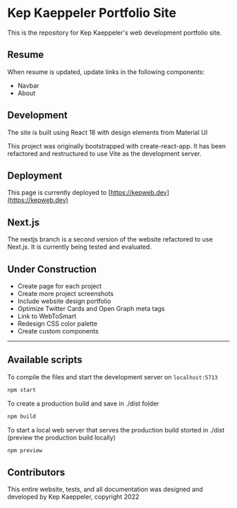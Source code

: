 # Kep Kaeppeler Portfolio Site

This is the repository for Kep Kaeppeler's web development portfolio site.

## Resume

When resume is updated, update links in the following components:

- Navbar
- About

## Development

The site is built using React 18 with design elements from Material UI

This project was originally bootstrapped with create-react-app. It has been refactored and restructured to use Vite as the development server.

## Deployment

This page is currently deployed to
[https://kepweb.dev](https://kepweb.dev)

## Next.js

The nextjs branch is a second version of the website refactored to use Next.js. It is currently being tested and evaluated.

## Under Construction

- Create page for each project
- Create more project screenshots
- Include website design portfolio
- Optimize Twitter Cards and Open Graph meta tags
- Link to WebToSmart
- Redesign CSS color palette
- Create custom components

---

## Available scripts

To compile the files and start the development server on `localhost:5713`

```bash
npm start
```

To create a production build and save in ./dist folder

```bash
npm build
```

To start a local web server that serves the production build storted in ./dist (preview the production build locally)

```bash
npm preview
```

## Contributors

This entire website, tests, and all documentation was designed and developed by Kep Kaeppeler, copyright 2022
